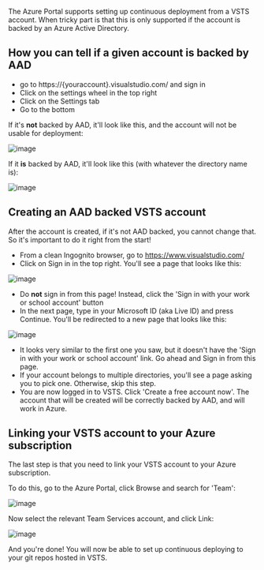 The Azure Portal supports setting up continuous deployment from a VSTS account. When tricky part is that this is only supported if the account is backed by an Azure Active Directory.

## How you can tell if a given account is backed by AAD

- go to https://{youraccount}.visualstudio.com/ and sign in
- Click on the settings wheel in the top right
- Click on the Settings tab
- Go to the bottom

If it's **not** backed by AAD, it'll look like this, and the account will not be usable for deployment:

![image](https://cloud.githubusercontent.com/assets/556238/13366727/13e4026e-dc92-11e5-80ba-6a48fd8c9782.png)

If it **is** backed by AAD, it'll look like this (with whatever the directory name is):

![image](https://cloud.githubusercontent.com/assets/556238/13366748/2f4252fe-dc92-11e5-8307-e8fc91c9b151.png)


## Creating an AAD backed VSTS account

After the account is created, if it's not AAD backed, you cannot change that. So it's important to do it right from the start!

- From a clean Ingognito browser, go to https://www.visualstudio.com/
- Click on Sign in in the top right. You'll see a page that looks like this:

![image](https://cloud.githubusercontent.com/assets/556238/13366851/c168d8a6-dc92-11e5-9a22-c445667a449e.png)

- Do **not** sign in from this page! Instead, click the 'Sign in with your work or school account' button
- In the next page, type in your Microsoft ID (aka Live ID) and press Continue. You'll be redirected to a new page that looks like this:

![image](https://cloud.githubusercontent.com/assets/556238/13366914/2b8559b2-dc93-11e5-80f2-6b71eff66e56.png)

- It looks very similar to the first one you saw, but it doesn't have the 'Sign in with your work or school account' link. Go ahead and Sign in from this page.
- If your account belongs to multiple directories, you'll see a page asking you to pick one. Otherwise, skip this step.
- You are now logged in to VSTS. Click 'Create a free account now'. The account that will be created will be correctly backed by AAD, and will work in Azure.


## Linking your VSTS account to your Azure subscription

The last step is that you need to link your VSTS account to your Azure subscription.

To do this, go to the Azure Portal, click Browse and search for 'Team':

![image](https://cloud.githubusercontent.com/assets/556238/13531726/d8c9608e-e1dc-11e5-83a0-d35df99cc62b.png)

Now select the relevant Team Services account, and click Link:

![image](https://cloud.githubusercontent.com/assets/556238/13531647/7fb69b24-e1dc-11e5-9bf1-c313cfe04cb6.png)

And you're done! You will now be able to set up continuous deploying to your git repos hosted in VSTS.